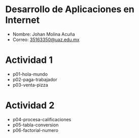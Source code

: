 # Desarrollo de Aplicaciones en Internet 

- Nombre: Johan Molina Acuña
- Correo: 35163350@uaz.edu.mx

# Actividad 1

- p01-hola-mundo
- p02-paga-trabajador
- p03-venta-pizza

# Actividad 2

- p04-procesa-calificaciones
- p05-tabla-conversion
- p06-factorial-numero